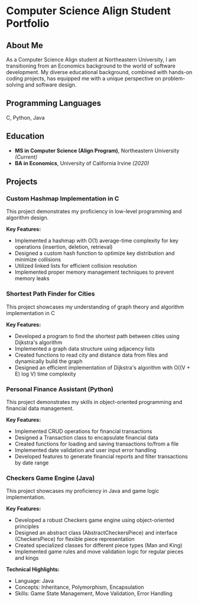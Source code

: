 # Computer Science Align Student Portfolio

## About Me
As a Computer Science Align student at Northeastern University, I am transitioning from an Economics background to the world of software development. My diverse educational background, combined with hands-on coding projects, has equipped me with a unique perspective on problem-solving and software design.

## Programming Languages
C, Python, Java

## Education
- **MS in Computer Science (Align Program)**, Northeastern University *(Current)*
- **BA in Economics**, University of California Irvine *(2020)*

## Projects

### Custom Hashmap Implementation in C
This project demonstrates my proficiency in low-level programming and algorithm design.

**Key Features:**
- Implemented a hashmap with O(1) average-time complexity for key operations (insertion, deletion, retrieval)
- Designed a custom hash function to optimize key distribution and minimize collisions
- Utilized linked lists for efficient collision resolution
- Implemented proper memory management techniques to prevent memory leaks


### Shortest Path Finder for Cities
This project showcases my understanding of graph theory and algorithm implementation in C

**Key Features:**
- Developed a program to find the shortest path between cities using Dijkstra's algorithm
- Implemented a graph data structure using adjacency lists
- Created functions to read city and distance data from files and dynamically build the graph
- Designed an efficient implementation of Dijkstra's algorithm with O((V + E) log V) time complexity

### Personal Finance Assistant (Python)
This project demonstrates my skills in object-oriented programming and financial data management.

**Key Features:**
- Implemented CRUD operations for financial transactions
- Designed a Transaction class to encapsulate financial data
- Created functions for loading and saving transactions to/from a file
- Implemented date validation and user input error handling
- Developed features to generate financial reports and filter transactions by date range

### Checkers Game Engine (Java)
This project showcases my proficiency in Java and game logic implementation.

**Key Features:**
- Developed a robust Checkers game engine using object-oriented principles
- Designed an abstract class (AbstractCheckersPiece) and interface (CheckersPiece) for flexible piece representation
- Created specialized classes for different piece types (Man and King)
- Implemented game rules and move validation logic for regular pieces and kings

**Technical Highlights:**
- Language: Java
- Concepts: Inheritance, Polymorphism, Encapsulation
- Skills: Game State Management, Move Validation, Error Handling
